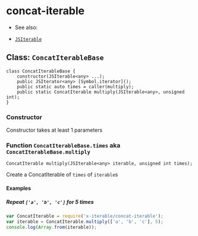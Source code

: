 
# concat-iterable

 * See also:
  - [`JSIterable`](../global/readme.md#struct-jsiterable)

## Class: `ConcatIterableBase`

```
class ConcatIterableBase {
	constructor(JSIterable<any> ...);
	public JSIterator<any> [Symbol.iterator]();
	public static auto times = caller(multiply);
	public static ConcatIterable multiply(JSIterable<any>, unsigned int);
}
```

### Constructor

Constructor takes at least 1 parameters

### Function `ConcatIterableBase.times` aka `ConcatIterableBase.multiply`

```
ConcatIterable multiply(JSIterable<any> iterable, unsigned int times);
```

Create a ConcatIterable of `times` of `iterable`s

#### Examples

##### Repeat `['a', 'b', 'c']` for 5 times

```javascript
var ConcatIterable = require('x-iterable/concat-iterable');
var iterable = ConcatIterable.multiply(['a', 'b', 'c'], 5);
console.log(Array.from(iterable));
```
